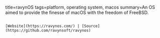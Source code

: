 title=ravynOS
tags=platform, operating system, macos
summary=An OS aimed to provide the finesse of macOS with the freedom of FreeBSD.
~~~~~~

[Website](https://ravynos.com/) | [Source](https://github.com/ravynsoft/ravynos)

